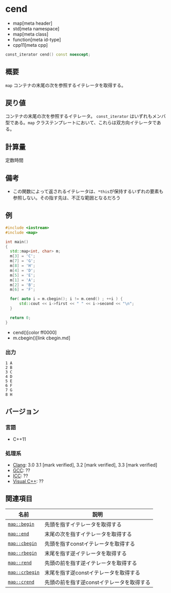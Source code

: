 # cend
* map[meta header]
* std[meta namespace]
* map[meta class]
* function[meta id-type]
* cpp11[meta cpp]

```cpp
const_iterator cend() const noexcept;
```

## 概要
`map` コンテナの末尾の次を参照するイテレータを取得する。


## 戻り値
コンテナの末尾の次を参照するイテレータ。 
`const_iterator` はいずれもメンバ型である。`map` クラステンプレートにおいて、これらは双方向イテレータである。


## 計算量
定数時間


## 備考
- この関数によって返されるイテレータは、`*this`が保持するいずれの要素も参照しない。その指す先は、不正な範囲となるだろう


## 例
```cpp example
#include <iostream>
#include <map>

int main()
{
  std::map<int, char> m;
  m[3] = 'C';
  m[7] = 'G';
  m[8] = 'H';
  m[4] = 'D';
  m[5] = 'E';
  m[1] = 'A';
  m[2] = 'B';
  m[6] = 'F';

  for( auto i = m.cbegin(); i != m.cend() ; ++i ) {
      std::cout << i->first << " " << i->second << "\n";
  }

  return 0;
}
```
* cend()[color ff0000]
* m.cbegin()[link cbegin.md]

### 出力
```
1 A
2 B
3 C
4 D
5 E
6 F
7 G
8 H
```

## バージョン
### 言語
- C++11

### 処理系
- [Clang](/implementation.md#clang): 3.0 3.1 [mark verified], 3.2 [mark verified], 3.3 [mark verified]
- [GCC](/implementation.md#gcc): ??
- [ICC](/implementation.md#icc): ??
- [Visual C++](/implementation.md#visual_cpp): ??

## 関連項目

| 名前 | 説明 |
|------------------------------|-------------------------------------------|
| [`map::begin`](begin.md)     | 先頭を指すイテレータを取得する |
| [`map::end`](end.md)         | 末尾の次を指すイテレータを取得する |
| [`map::cbegin`](cbegin.md)   | 先頭を指すconstイテレータを取得する |
| [`map::rbegin`](rbegin.md)   | 末尾を指す逆イテレータを取得する |
| [`map::rend`](rend.md)       | 先頭の前を指す逆イテレータを取得する |
| [`map::crbegin`](crbegin.md) | 末尾を指す逆constイテレータを取得する |
| [`map::crend`](crend.md)     | 先頭の前を指す逆constイテレータを取得する |



